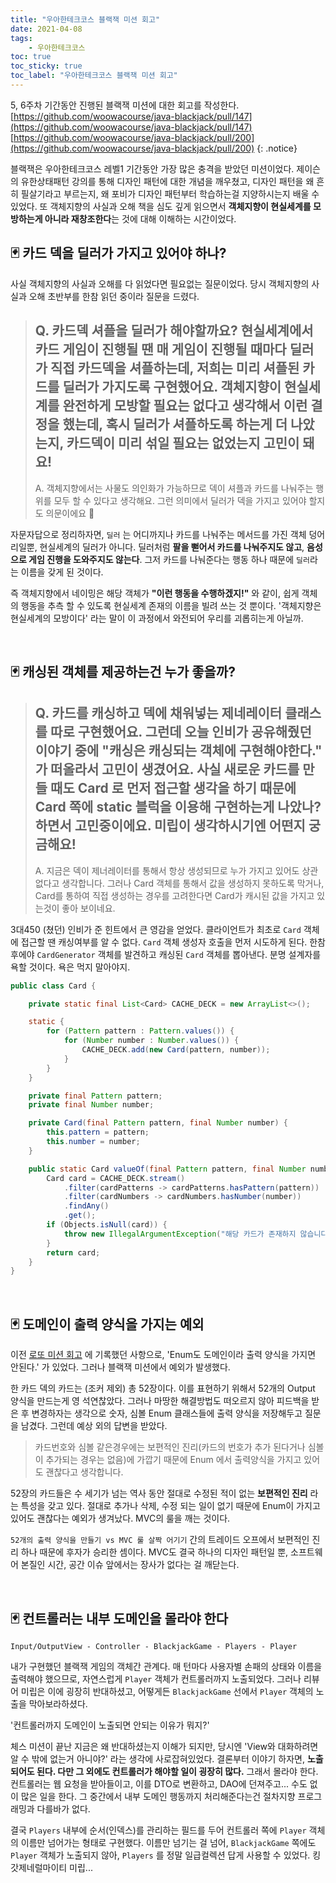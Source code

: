 ```yaml
---
title: "우아한테크코스 블랙잭 미션 회고"
date: 2021-04-08
tags:
    - 우아한테크코스
toc: true
toc_sticky: true
toc_label: "우아한테크코스 블랙잭 미션 회고"
---
```


5, 6주차 기간동안 진행된 블랙잭 미션에 대한 회고를 작성한다.  
[https://github.com/woowacourse/java-blackjack/pull/147](https://github.com/woowacourse/java-blackjack/pull/147)  
[https://github.com/woowacourse/java-blackjack/pull/200](https://github.com/woowacourse/java-blackjack/pull/200)
{: .notice}

블랙잭은 우아한테크코스 레벨1 기간동안 가장 많은 충격을 받았던 미션이었다. 제이슨의 유한상태패턴 강의를 통해 
디자인 패턴에 대한 개념을 깨우쳤고, 디자인 패턴을 왜 흔히 필살기라고 부르는지, 왜 포비가 디자인 패턴부터 학습하는걸 지양하시는지 배울 수 있었다. 
또 객체지향의 사실과 오해 책을 심도 깊게 읽으면서 **객체지향이 현실세계를 모방하는게 아니라 재창조한다**는 것에 대해 이해하는 시간이었다.

## 🃏 카드 덱을 딜러가 가지고 있어야 하나?
사실 객체지향의 사실과 오해를 다 읽었다면 필요없는 질문이었다. 당시 객체지향의 사실과 오해 초반부를 한참 읽던 중이라 질문을 드렸다.

> Q. 카드덱 셔플을 딜러가 해야할까요?
>   현실세계에서 카드 게임이 진행될 땐 매 게임이 진행될 때마다 딜러가 직접 카드덱을 셔플하는데, 저희는 미리 셔플된 카드를 딜러가 가지도록 구현했어요.
>   객체지향이 현실세계를 완전하게 모방할 필요는 없다고 생각해서 이런 결정을 했는데, 혹시 딜러가 셔플하도록 하는게 더 나았는지, 카드덱이 미리 섞일 필요는 없었는지 고민이 돼요!
> ---
> A. 객체지향에서는 사물도 의인화가 가능하므로 덱이 셔플과 카드를 나눠주는 행위를 모두 할 수 있다고 생각해요.
그런 의미에서 딜러가 덱을 가지고 있어야 할지도 의문이에요 🤔

 
자문자답으로 정리하자면, `딜러` 는 어디까지나 카드를 나눠주는 메서드를 가진 객체 덩어리일뿐, 현실세계의 딜러가 아니다. 
딜러처럼 **팔을 뻗어서 카드를 나눠주지도 않고**, **음성으로 게임 진행을 도와주지도 않는다**. 
그저 카드를 나눠준다는 행동 하나 때문에 `딜러`라는 이름을 갖게 된 것이다.  
  
즉 객체지향에서 네이밍은 해당 객체가 **"이런 행동을 수행하겠지!"** 와 같이, 쉽게 객체의 행동을 추측 할 수 있도록 현실세계 존재의 
이름을 빌려 쓰는 것 뿐이다. '객체지향은 현실세계의 모방이다' 라는 말이 이 과정에서 와전되어 우리를 괴롭히는게 아닐까.

<br>

## 🃏 캐싱된 객체를 제공하는건 누가 좋을까?
> Q. 카드를 캐싱하고 덱에 채워넣는 제네레이터 클래스를 따로 구현했어요. 
> 그런데 오늘 인비가 공유해줬던 이야기 중에 "캐싱은 캐싱되는 객체에 구현해야한다." 가 떠올라서 고민이 생겼어요. 
> 사실 새로운 카드를 만들 때도 Card 로 먼저 접근할 생각을 하기 때문에 Card 쪽에 static 블럭을 이용해 구현하는게 나았나? 
> 하면서 고민중이에요. 미립이 생각하시기엔 어떤지 궁금해요!
> ---
> A. 지금은 덱이 제너레이터를 통해서 항상 생성되므로 누가 가지고 있어도 상관 없다고 생각합니다.
> 그러나 Card 객체를 통해서 값을 생성하지 못하도록 막거나, Card를 통하여 직접 생성하는 경우를 고려한다면 
> Card가 캐시된 값을 가지고 있는것이 좋아 보이네요.

3대450 (쳤던) 인비가 준 힌트에서 큰 영감을 얻었다. 클라이언트가 최초로 `Card` 객체에 접근할 땐 캐싱여부를 알 수 없다. 
`Card` 객체 생성자 호출을 먼저 시도하게 된다. 한참 후에야 `CardGenerator` 객체를 발견하고 캐싱된 `Card` 객체를 뽑아낸다.
분명 설계자를 욕할 것이다. 욕은 먹지 말아야지.

```java
public class Card {

    private static final List<Card> CACHE_DECK = new ArrayList<>();

    static {
        for (Pattern pattern : Pattern.values()) {
            for (Number number : Number.values()) {
                CACHE_DECK.add(new Card(pattern, number));
            }
        }
    }

    private final Pattern pattern;
    private final Number number;

    private Card(final Pattern pattern, final Number number) {
        this.pattern = pattern;
        this.number = number;
    }

    public static Card valueOf(final Pattern pattern, final Number number) {
        Card card = CACHE_DECK.stream()
            .filter(cardPatterns -> cardPatterns.hasPattern(pattern))
            .filter(cardNumbers -> cardNumbers.hasNumber(number))
            .findAny()
            .get();
        if (Objects.isNull(card)) {
            throw new IllegalArgumentException("해당 카드가 존재하지 않습니다.");
        }
        return card;
    }
}
```

<br>

## 🃏 도메인이 출력 양식을 가지는 예외
이전 [로또 미션 회고](https://hyeon9mak.github.io/%EC%9A%B0%EC%95%84%ED%95%9C%ED%85%8C%ED%81%AC%EC%BD%94%EC%8A%A4-%EB%A1%9C%EB%98%90-%EB%AF%B8%EC%85%98-%ED%9A%8C%EA%B3%A0/#-enum%EB%8F%84-%EB%8F%84%EB%A9%94%EC%9D%B8%EC%9D%B4%EB%8B%A4)
에 기록했던 사항으로, 'Enum도 도메인이라 출력 양식을 가지면 안된다.' 가 있었다. 그러나 블랙잭 미션에서 예외가 발생했다.

한 카드 덱의 카드는 (조커 제외) 총 52장이다. 이를 표현하기 위해서 52개의 Output 양식을 만드는게 영 석연찮았다. 
그러나 마땅한 해결방법도 떠오르지 않아 피드백을 받은 후 변경하자는 생각으로 
숫자, 심볼 Enum 클래스들에 출력 양식을 저장해두고 질문을 남겼다. 그런데 예상 외의 답변을 받았다.

> 카드번호와 심볼 같은경우에는 보편적인 진리(카드의 번호가 추가 된다거나 심볼이 추가되는 경우는 없음)에 가깝기 때문에 
> Enum 에서 출력양식을 가지고 있어도 괜찮다고 생각합니다.

52장의 카드들은 수 세기가 넘는 역사 동안 절대로 수정된 적이 없는 **보편적인 진리** 라는 특성을 갖고 있다. 
절대로 추가나 삭제, 수정 되는 일이 없기 때문에 Enum이 가지고 있어도 괜찮다는 예외가 생겨났다. MVC의 룰을 깨는 것이다.

`52개의 출력 양식을 만들기 vs MVC 룰 살짝 어기기` 간의 트레이드 오프에서 보편적인 진리 하나 때문에 후자가 승리한 셈이다. 
MVC도 결국 하나의 디자인 패턴일 뿐, 소프트웨어 본질인 시간, 공간 이슈 앞에서는 장사가 없다는 걸 깨닫는다.

<br>

## 🃏 컨트롤러는 내부 도메인을 몰라야 한다
```
Input/OutputView - Controller - BlackjackGame - Players - Player
```

내가 구현했던 블랙잭 게임의 객체간 관계다. 매 턴마다 사용자별 손패의 상태와 이름을 출력해야 했으므로, 
자연스럽게 `Player` 객체가 컨트롤러까지 노출되었다. 그러나 리뷰어 미립은 이에 굉장히 반대하셨고, 어떻게든 
`BlackjackGame` 선에서 `Player` 객체의 노출을 막아보라하셨다.

'컨트롤러까지 도메인이 노출되면 안되는 이유가 뭐지?'

체스 미션이 끝난 지금은 왜 반대하셨는지 이해가 되지만, 당시엔 'View와 대화하려면 알 수 밖에 없는거 아니야?' 라는 생각에 사로잡혀있었다. 
결론부터 이야기 하자면, **노출되어도 된다. 다만 그 외에도 컨트롤러가 해야할 일이 굉장히 많다.** 그래서 몰라야 한다. 
컨트롤러는 웹 요청을 받아들이고, 이를 DTO로 변환하고, DAO에 던져주고... 수도 없이 많은 일을 한다. 그 중간에서 
내부 도메인 행동까지 처리해준다는건 절차지향 프로그래밍과 다를바가 없다.

결국 `Players` 내부에 순서(인덱스)를 관리하는 필드를 두어 컨트롤러 쪽에 `Player` 객체의 이름만 넘어가는 형태로 구현했다. 
이름만 넘기는 걸 넘어, `BlackjackGame` 쪽에도 `Player` 객체가 노출되지 않아, `Players` 를 정말 일급컬렉션 답게 사용할 수 있었다.
킹갓제네럴마이티 미립...

<br>


